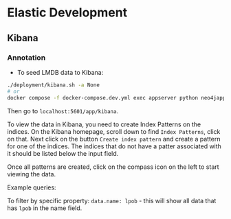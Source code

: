 # Elastic Development

## Kibana

### Annotation

-   To seed LMDB data to Kibana:

```bash
./deployment/kibana.sh -a None
# or
docker compose -f docker-compose.dev.yml exec appserver python neo4japp/services/annotations/index_annotations.py -a
```

Then go to `localhost:5601/app/kibana`.

To view the data in Kibana, you need to create Index Patterns on the indices. On the Kibana homepage, scroll down to find `Index Patterns`, click on that. Next click on the button `Create index pattern` and create a pattern for one of the indices. The indices that do not have a patter associated with it should be listed below the input field.

Once all patterns are created, click on the compass icon on the left to start viewing the data.

Example queries:

To filter by specific property: `data.name: lpob` - this will show all data that has `lpob` in the name field.
